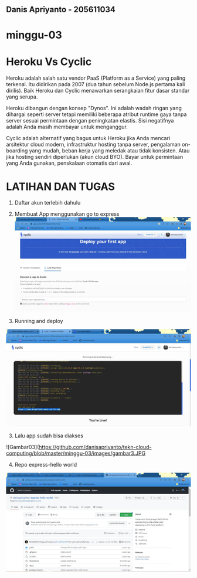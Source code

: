 ##  Danis Apriyanto - 205611034
# minggu-03

# Heroku Vs Cyclic
Heroku adalah salah satu vendor PaaS (Platform as a Service) yang paling terkenal. Itu didirikan pada 2007 (dua tahun sebelum Node.js pertama kali dirilis). Baik Heroku dan Cyclic menawarkan serangkaian fitur dasar standar yang serupa.

Heroku dibangun dengan konsep "Dynos". Ini adalah wadah ringan yang dihargai seperti server tetapi memiliki beberapa atribut runtime gaya tanpa server sesuai permintaan dengan peningkatan elastis. Sisi negatifnya adalah Anda masih membayar untuk menganggur.

Cyclic adalah alternatif yang bagus untuk Heroku jika Anda mencari arsitektur cloud modern, infrastruktur hosting tanpa server, pengalaman on-boarding yang mudah, beban kerja yang meledak atau tidak konsisten. Atau jika hosting sendiri diperlukan (akun cloud BYO). Bayar untuk permintaan yang Anda gunakan, penskalaan otomatis dari awal.

# LATIHAN DAN TUGAS

1. Daftar akun terlebih dahulu
2. Membuat App menggunakan go to express
![Gambar teks editor VS Code](https://github.com/danisapriyanto/tekn-cloud-computing/blob/master/minggu-03/images/gambar1.JPG)

2. Running and deploy

![Gambar](https://github.com/danisapriyanto/tekn-cloud-computing/blob/master/minggu-03/images/gambar2.JPG)

3. Lalu app sudah bisa diakses 

![Gambar03](https://github.com/danisapriyanto/tekn-cloud-computing/blob/master/minggu-03/images/gambar3.JPG

4. Repo express-hello world

![Gambar04](https://github.com/danisapriyanto/tekn-cloud-computing/blob/master/minggu-03/images/gambar4.JPG)
